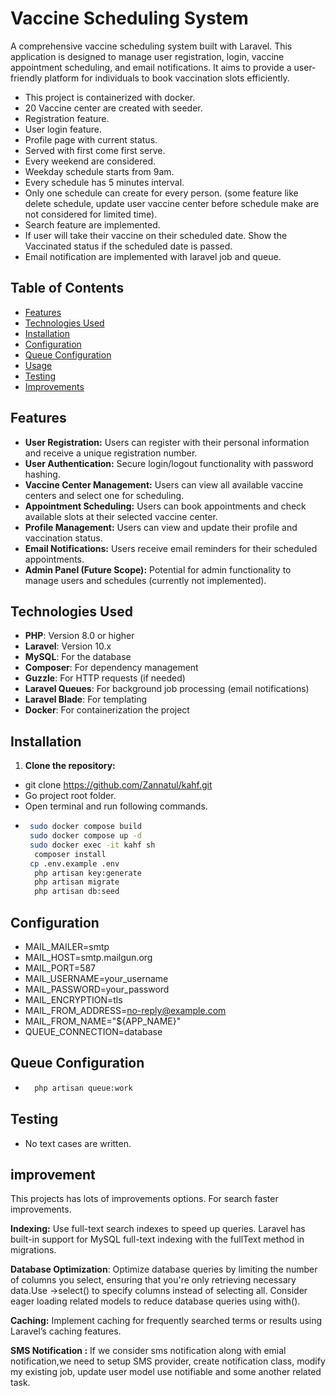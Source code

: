 # Vaccine Scheduling System

A comprehensive vaccine scheduling system built with Laravel. 
This application is designed to manage user registration, login, vaccine appointment scheduling, and email notifications. It aims to provide a user-friendly platform for individuals to book vaccination slots efficiently.

- This project is containerized with docker.
- 20 Vaccine center are created with seeder.
- Registration feature.
- User login feature.
- Profile page with current status.
- Served with first come first serve.
- Every weekend are considered.
- Weekday schedule starts from 9am.
- Every schedule has 5 minutes interval.
- Only one schedule can create for every person. (some feature like delete schedule, update user vaccine center before schedule make are not considered for limited time).
- Search feature are implemented. 
- If user will take their vaccine on their scheduled date. Show the Vaccinated status if the scheduled date is passed.
- Email notification are implemented with laravel job and queue.


## Table of Contents

- [Features](#features)
- [Technologies Used](#technologies-used)
- [Installation](#installation)
- [Configuration](#configuration)
- [Queue Configuration](#queue-configuration)
- [Usage](#usage)
- [Testing](#testing)
- [Improvements](#improvement)

## Features

- **User Registration:** Users can register with their personal information and receive a unique registration number.
- **User Authentication:** Secure login/logout functionality with password hashing.
- **Vaccine Center Management:** Users can view all available vaccine centers and select one for scheduling.
- **Appointment Scheduling:** Users can book appointments and check available slots at their selected vaccine center.
- **Profile Management:** Users can view and update their profile and vaccination status.
- **Email Notifications:** Users receive email reminders for their scheduled appointments.
- **Admin Panel (Future Scope):** Potential for admin functionality to manage users and schedules (currently not implemented).

## Technologies Used

- **PHP**: Version 8.0 or higher
- **Laravel**: Version 10.x
- **MySQL**: For the database
- **Composer**: For dependency management
- **Guzzle**: For HTTP requests (if needed)
- **Laravel Queues**: For background job processing (email notifications)
- **Laravel Blade**: For templating
- **Docker**: For containerization the project

## Installation

1. **Clone the repository:**
- git clone https://github.com/Zannatul/kahf.git
- Go project root folder.
- Open terminal and run following commands.
- ```bash
   sudo docker compose build
   sudo docker compose up -d
   sudo docker exec -it kahf sh
    composer install
   cp .env.example .env
    php artisan key:generate  
    php artisan migrate
    php artisan db:seed

## Configuration
- MAIL_MAILER=smtp
- MAIL_HOST=smtp.mailgun.org
- MAIL_PORT=587
- MAIL_USERNAME=your_username
- MAIL_PASSWORD=your_password
- MAIL_ENCRYPTION=tls
- MAIL_FROM_ADDRESS=no-reply@example.com
- MAIL_FROM_NAME="${APP_NAME}"
- QUEUE_CONNECTION=database

## Queue Configuration

- ```bash
    php artisan queue:work

## Testing
- No text cases are written.

## improvement
This projects has lots of improvements options. For search faster improvements.

**Indexing:** Use full-text search indexes to speed up queries. Laravel has built-in support for MySQL full-text indexing with the fullText method in migrations.

**Database Optimization**: Optimize database queries by limiting the number of columns you select, ensuring that you're only retrieving necessary data.Use ->select() to specify columns instead of selecting all.
Consider eager loading related models to reduce database queries using with().

**Caching:** Implement caching for frequently searched terms or results using Laravel’s caching features.


**SMS Notification :** If we consider sms notification along with emial notification,we need to setup SMS provider, create notification class, modify my existing job, update user model use notifiable and some another related task.



